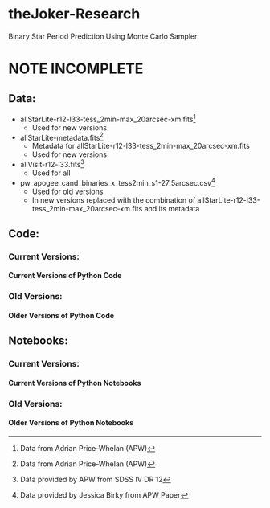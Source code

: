 # theJoker-Research
 Binary Star Period Prediction Using Monte Carlo Sampler
# NOTE INCOMPLETE
## Data:
* allStarLite-r12-l33-tess_2min-max_20arcsec-xm.fits[^1]
  * Used for new versions
* allStarLite-metadata.fits[^1]
  * Metadata for allStarLite-r12-l33-tess_2min-max_20arcsec-xm.fits
  * Used for new versions
* allVisit-r12-l33.fits[^2]
  * Used for all 
* pw_apogee_cand_binaries_x_tess2min_s1-27_5arcsec.csv[^3]
  * Used for old versions
  * In new versions replaced with the combination of allStarLite-r12-l33-tess_2min-max_20arcsec-xm.fits and its metadata
## Code:
### Current Versions:
#### Current Versions of Python Code
### Old Versions:
#### Older Versions of Python Code
## Notebooks:
### Current Versions:
#### Current Versions of Python Notebooks
### Old Versions:
#### Older Versions of Python Notebooks
[^1]: Data from Adrian Price-Whelan (APW)
[^2]: Data provided by APW from SDSS IV DR 12
[^3]: Data provided by Jessica Birky from APW Paper 
